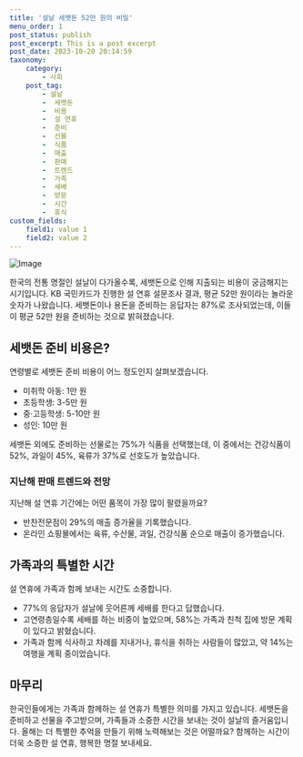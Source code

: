 ```yaml
---
title: '설날 세뱃돈 52만 원의 비밀'
menu_order: 1
post_status: publish
post_excerpt: This is a post excerpt
post_date: 2023-10-20 20:14:59
taxonomy:
    category:
        - 사회
    post_tag:
        - 설날
        -  세뱃돈
        -  비용
        -  설 연휴
        -  준비
        -  선물
        -  식품
        -  매출
        -  판매
        -  트렌드
        -  가족
        -  세배
        -  방문
        -  시간
        -  휴식
custom_fields:
    field1: value 1
    field2: value 2
---
```


![Image](https://imgnews.pstatic.net/image/656/2024/02/06/0000079029_001_20240206191801678.jpg?type=w647)


한국의 전통 명절인 설날이 다가올수록, 세뱃돈으로 인해 지출되는 비용이 궁금해지는 시기입니다. KB 국민카드가 진행한 설 연휴 설문조사 결과, 평균 52만 원이라는 놀라운 숫자가 나왔습니다. 세뱃돈이나 용돈을 준비하는 응답자는 87%로 조사되었는데, 이들이 평균 52만 원을 준비하는 것으로 밝혀졌습니다.

## 세뱃돈 준비 비용은?

연령별로 세뱃돈 준비 비용이 어느 정도인지 살펴보겠습니다.
- 미취학 아동: 1만 원
- 초등학생: 3-5만 원
- 중·고등학생: 5-10만 원
- 성인: 10만 원

세뱃돈 외에도 준비하는 선물로는 75%가 식품을 선택했는데, 이 중에서는 건강식품이 52%, 과일이 45%, 육류가 37%로 선호도가 높았습니다.

### 지난해 판매 트렌드와 전망
지난해 설 연휴 기간에는 어떤 품목이 가장 많이 팔렸을까요?
- 반찬전문점이 29%의 매출 증가율을 기록했습니다.
- 온라인 쇼핑몰에서는 육류, 수산물, 과일, 건강식품 순으로 매출이 증가했습니다.

## 가족과의 특별한 시간

설 연휴에 가족과 함께 보내는 시간도 소중합니다.
- 77%의 응답자가 설날에 웃어른께 세배를 한다고 답했습니다.
- 고연령층일수록 세배를 하는 비중이 높았으며, 58%는 가족과 친척 집에 방문 계획이 있다고 밝혔습니다.
- 가족과 함께 식사하고 차례를 지내거나, 휴식을 취하는 사람들이 많았고, 약 14%는 여행을 계획 중이었습니다.

## 마무리
한국인들에게는 가족과 함께하는 설 연휴가 특별한 의미를 가지고 있습니다. 세뱃돈을 준비하고 선물을 주고받으며, 가족들과 소중한 시간을 보내는 것이 설날의 즐거움입니다. 올해는 더 특별한 추억을 만들기 위해 노력해보는 것은 어떨까요? 함께하는 시간이 더욱 소중한 설 연휴, 행복한 명절 보내세요.
